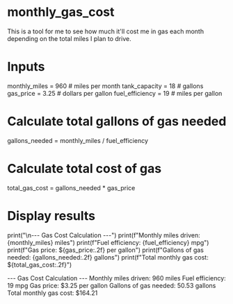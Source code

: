 # monthly_gas_cost
This is a tool for me to see how much it'll cost me in gas each month depending on the total miles I plan to drive.
# Inputs
monthly_miles = 960  # miles per month
tank_capacity = 18   # gallons
gas_price = 3.25     # dollars per gallon
fuel_efficiency = 19  # miles per gallon

# Calculate total gallons of gas needed
gallons_needed = monthly_miles / fuel_efficiency

# Calculate total cost of gas
total_gas_cost = gallons_needed * gas_price

# Display results
print("\n--- Gas Cost Calculation ---")
print(f"Monthly miles driven: {monthly_miles} miles")
print(f"Fuel efficiency: {fuel_efficiency} mpg")
print(f"Gas price: ${gas_price:.2f} per gallon")
print(f"Gallons of gas needed: {gallons_needed:.2f} gallons")
print(f"Total monthly gas cost: ${total_gas_cost:.2f}")

--- Gas Cost Calculation ---
Monthly miles driven: 960 miles
Fuel efficiency: 19 mpg
Gas price: $3.25 per gallon
Gallons of gas needed: 50.53 gallons
Total monthly gas cost: $164.21
